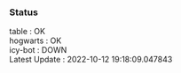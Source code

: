 ### Status


table : OK  
hogwarts : OK  
icy-bot : DOWN  
Latest Update : 2022-10-12 19:18:09.047843
